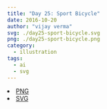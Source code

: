 ```yaml
---
title: "Day 25: Sport Bicycle"
date: 2016-10-20
author: "vijay verma"
svg: ./day25-sport-bicycle.svg
png: ./day25-sport-bicycle.png
category:
  - illustration
tags:
  - ai
  - svg
---
```

<li><a href="./day25-sport-bicycle.png" download className="btn-png">PNG</a></li>
<li><a href="./day25-sport-bicycle.svg" download className="btn-svg">SVG</a></li>
